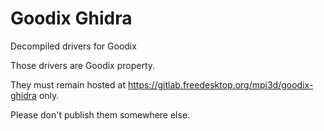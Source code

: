 # Goodix Ghidra

Decompiled drivers for Goodix

Those drivers are Goodix property.

They must remain hosted at https://gitlab.freedesktop.org/mpi3d/goodix-ghidra only.

Please don't publish them somewhere else.
